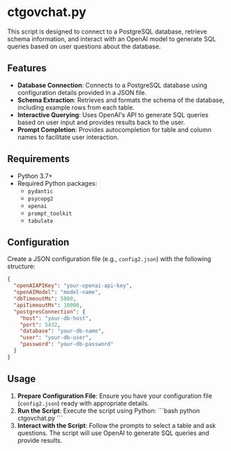 # ctgovchat.py

This script is designed to connect to a PostgreSQL database, retrieve schema information, and interact with an OpenAI model to generate SQL queries based on user questions about the database.

## Features

- **Database Connection**: Connects to a PostgreSQL database using configuration details provided in a JSON file.
- **Schema Extraction**: Retrieves and formats the schema of the database, including example rows from each table.
- **Interactive Querying**: Uses OpenAI's API to generate SQL queries based on user input and provides results back to the user.
- **Prompt Completion**: Provides autocompletion for table and column names to facilitate user interaction.

## Requirements

- Python 3.7+
- Required Python packages:
  - `pydantic`
  - `psycopg2`
  - `openai`
  - `prompt_toolkit`
  - `tabulate`

## Configuration

Create a JSON configuration file (e.g., `config2.json`) with the following structure:

```json
{
  "openAIAPIKey": "your-openai-api-key",
  "openAIModel": "model-name",
  "dbTimeoutMs": 5000,
  "apiTimeoutMs": 10000,
  "postgresConnection": {
    "host": "your-db-host",
    "port": 5432,
    "database": "your-db-name",
    "user": "your-db-user",
    "password": "your-db-password"
  }
}
```

## Usage

1. **Prepare Configuration File**: Ensure you have your configuration file (`config2.json`) ready with appropriate details.
2. **Run the Script**: Execute the script using Python:
   \`\`\`bash
   python ctgovchat.py
   \`\`\`
3. **Interact with the Script**: Follow the prompts to select a table and ask questions. The script will use OpenAI to generate SQL queries and provide results.
